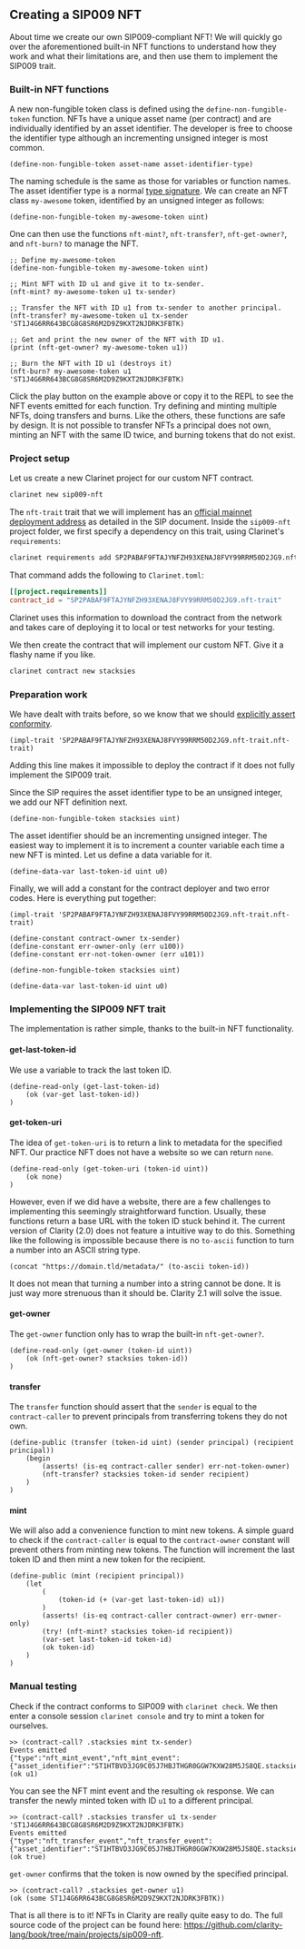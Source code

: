## Creating a SIP009 NFT

About time we create our own SIP009-compliant NFT! We will quickly go over the
aforementioned built-in NFT functions to understand how they work and what their
limitations are, and then use them to implement the SIP009 trait.

### Built-in NFT functions

A new non-fungible token class is defined using the `define-non-fungible-token`
function. NFTs have a unique asset name (per contract) and are individually
identified by an asset identifier. The developer is free to choose the
identifier type although an incrementing unsigned integer is most common.

```Clarity,{"nonplayable",true}
(define-non-fungible-token asset-name asset-identifier-type)
```

The naming schedule is the same as those for variables or function names. The
asset identifier type is a normal
[type signature](ch04-02-variables.md#type-signatures). We can create an NFT
class `my-awesome` token, identified by an unsigned integer as follows:

```Clarity
(define-non-fungible-token my-awesome-token uint)
```

One can then use the functions `nft-mint?`, `nft-transfer?`, `nft-get-owner?`,
and `nft-burn?` to manage the NFT.

```Clarity
;; Define my-awesome-token
(define-non-fungible-token my-awesome-token uint)

;; Mint NFT with ID u1 and give it to tx-sender.
(nft-mint? my-awesome-token u1 tx-sender)

;; Transfer the NFT with ID u1 from tx-sender to another principal.
(nft-transfer? my-awesome-token u1 tx-sender 'ST1J4G6RR643BCG8G8SR6M2D9Z9KXT2NJDRK3FBTK)

;; Get and print the new owner of the NFT with ID u1.
(print (nft-get-owner? my-awesome-token u1))

;; Burn the NFT with ID u1 (destroys it)
(nft-burn? my-awesome-token u1 'ST1J4G6RR643BCG8G8SR6M2D9Z9KXT2NJDRK3FBTK)
```

Click the play button on the example above or copy it to the REPL to see the NFT
events emitted for each function. Try defining and minting multiple NFTs, doing
transfers and burns. Like the others, these functions are safe by design. It is
not possible to transfer NFTs a principal does not own, minting an NFT with
the same ID twice, and burning tokens that do not exist.

### Project setup

Let us create a new Clarinet project for our custom NFT contract.

```bash
clarinet new sip009-nft
```

The `nft-trait` trait that we will implement has an
[official mainnet deployment address](https://explorer.stacks.co/txid/0x80eb693e5e2a9928094792080b7f6d69d66ea9cc881bc465e8d9c5c621bd4d07?chain=mainnet)
as detailed in the SIP document. Inside the `sip009-nft` project folder, we
first specify a dependency on this trait, using Clarinet's `requirements`:

```bash
clarinet requirements add SP2PABAF9FTAJYNFZH93XENAJ8FVY99RRM50D2JG9.nft-trait
```

That command adds the following to `Clarinet.toml`:

```toml
[[project.requirements]]
contract_id = "SP2PABAF9FTAJYNFZH93XENAJ8FVY99RRM50D2JG9.nft-trait"
```

Clarinet uses this information to download the contract from the network and
takes care of deploying it to local or test networks for your testing.

We then create the contract that will implement our custom NFT. Give it a flashy
name if you like.

```bash
clarinet contract new stacksies
```

### Preparation work

We have dealt with traits before, so we know that we should
[explicitly assert conformity](ch09-02-implementing-traits.md#asserting-trait-conformance).

```Clarity,{"nonplayable":true}
(impl-trait 'SP2PABAF9FTAJYNFZH93XENAJ8FVY99RRM50D2JG9.nft-trait.nft-trait)
```

Adding this line makes it impossible to deploy the contract if it does not fully
implement the SIP009 trait.

Since the SIP requires the asset identifier type to be an unsigned integer, we
add our NFT definition next.

```Clarity,{"nonplayable":true}
(define-non-fungible-token stacksies uint)
```

The asset identifier should be an incrementing unsigned integer. The easiest way
to implement it is to increment a counter variable each time a new NFT is
minted. Let us define a data variable for it.

```Clarity,{"nonplayable":true}
(define-data-var last-token-id uint u0)
```

Finally, we will add a constant for the contract deployer and two error codes.
Here is everything put together:

```Clarity,{"nonplayable":true}
(impl-trait 'SP2PABAF9FTAJYNFZH93XENAJ8FVY99RRM50D2JG9.nft-trait.nft-trait)

(define-constant contract-owner tx-sender)
(define-constant err-owner-only (err u100))
(define-constant err-not-token-owner (err u101))

(define-non-fungible-token stacksies uint)

(define-data-var last-token-id uint u0)
```

### Implementing the SIP009 NFT trait

The implementation is rather simple, thanks to the built-in NFT functionality.

#### get-last-token-id

We use a variable to track the last token ID.

```Clarity,{"nonplayable":true}
(define-read-only (get-last-token-id)
	(ok (var-get last-token-id))
)
```

#### get-token-uri

The idea of `get-token-uri` is to return a link to metadata for the specified
NFT. Our practice NFT does not have a website so we can return `none`.

```Clarity,{"nonplayable":true}
(define-read-only (get-token-uri (token-id uint))
	(ok none)
)
```

However, even if we did have a website, there are a few challenges to
implementing this seemingly straightforward function. Usually, these functions
return a base URL with the token ID stuck behind it. The current version of
Clarity (2.0) does not feature a intuitive way to do this. Something like the
following is impossible because there is no `to-ascii` function to turn a number
into an ASCII string type.

```Clarity,{"nonplayable":true}
(concat "https://domain.tld/metadata/" (to-ascii token-id))
```

It does not mean that turning a number into a string cannot be done. It is just
way more strenuous than it should be. Clarity 2.1 will solve the issue.

#### get-owner

The `get-owner` function only has to wrap the built-in `nft-get-owner?`.

```Clarity,{"nonplayable":true}
(define-read-only (get-owner (token-id uint))
	(ok (nft-get-owner? stacksies token-id))
)
```

#### transfer

The `transfer` function should assert that the `sender` is equal to the
`contract-caller` to prevent principals from transferring tokens they do not own.

```Clarity,{"nonplayable":true}
(define-public (transfer (token-id uint) (sender principal) (recipient principal))
	(begin
		(asserts! (is-eq contract-caller sender) err-not-token-owner)
		(nft-transfer? stacksies token-id sender recipient)
	)
)
```

#### mint

We will also add a convenience function to mint new tokens. A simple guard to
check if the `contract-caller` is equal to the `contract-owner` constant will prevent
others from minting new tokens. The function will increment the last token ID
and then mint a new token for the recipient.

```Clarity,{"nonplayable":true}
(define-public (mint (recipient principal))
	(let
		(
			(token-id (+ (var-get last-token-id) u1))
		)
		(asserts! (is-eq contract-caller contract-owner) err-owner-only)
		(try! (nft-mint? stacksies token-id recipient))
		(var-set last-token-id token-id)
		(ok token-id)
	)
)
```

### Manual testing

Check if the contract conforms to SIP009 with `clarinet check`. We then enter a
console session `clarinet console` and try to mint a token for ourselves.

```Clarity,{"nonplayable":true}
>> (contract-call? .stacksies mint tx-sender)
Events emitted
{"type":"nft_mint_event","nft_mint_event":{"asset_identifier":"ST1HTBVD3JG9C05J7HBJTHGR0GGW7KXW28M5JS8QE.stacksies::stacksies","recipient":"ST1HTBVD3JG9C05J7HBJTHGR0GGW7KXW28M5JS8QE","value":"u1"}}
(ok u1)
```

You can see the NFT mint event and the resulting `ok` response. We can transfer
the newly minted token with ID `u1` to a different principal.

```Clarity,{"nonplayable":true}
>> (contract-call? .stacksies transfer u1 tx-sender 'ST1J4G6RR643BCG8G8SR6M2D9Z9KXT2NJDRK3FBTK)
Events emitted
{"type":"nft_transfer_event","nft_transfer_event":{"asset_identifier":"ST1HTBVD3JG9C05J7HBJTHGR0GGW7KXW28M5JS8QE.stacksies::stacksies","sender":"ST1HTBVD3JG9C05J7HBJTHGR0GGW7KXW28M5JS8QE","recipient":"ST1J4G6RR643BCG8G8SR6M2D9Z9KXT2NJDRK3FBTK","value":"u1"}}
(ok true)
```

`get-owner` confirms that the token is now owned by the specified principal.

```Clarity,{"nonplayable":true}
>> (contract-call? .stacksies get-owner u1)
(ok (some ST1J4G6RR643BCG8G8SR6M2D9Z9KXT2NJDRK3FBTK))
```

That is all there is to it! NFTs in Clarity are really quite easy to do. The
full source code of the project can be found here:
https://github.com/clarity-lang/book/tree/main/projects/sip009-nft.
